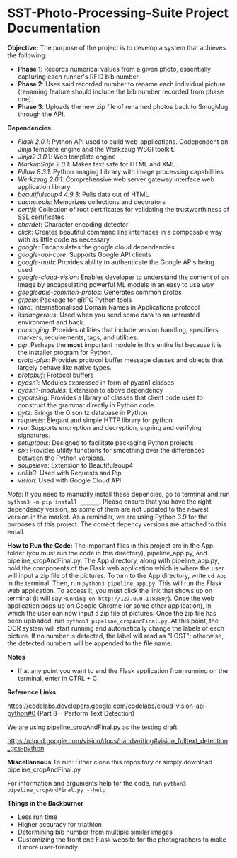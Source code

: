 # SST-Photo-Processing-Suite Project Documentation

**Objective:**
The purpose of the project is to develop a system that achieves the following:
* **Phase 1**: Records numerical values from a given photo, essentially capturing each runner's RFID bib number.
* **Phase 2**: Uses said recorded number to rename each individual picture (renaming feature should include the bib number recorded from phase one).
* **Phase 3**: Uploads the new zip file of renamed photos back to SmugMug through the API.

**Dependencies:**
* *Flask 2.0.1*: Python API used to build web-applications. Codependent on Jinja template engine and the Werkzeug WSGI toolkit. 
* *Jinja2 3.0.1*: Web template engine 
* *MarkupSafe 2.0.1*: Makes text safe for HTML and XML. 
* *Pillow 8.3.1*: Python Imaging Library with image processing capabilities
* *Werkzeug 2.0.1*: Comprehensive web server gateway interface web application library  
* *beautifulsoup4 4.9.3*: Pulls data out of HTML 
* *cachetools*: Memorizes collections and decorators
* *certifi*: Collection of root certificates for validating the trustworthiness of SSL certificates
* *chardet*: Character encoding detector
* *click*: Creates beautiful command line interfaces in a composable way with as little code as necessary
* *google*: Encapsulates the google cloud dependencies
* *google-api-core*: Supports Google API clients
* *google-auth*: Provides ability to authenticate the Google APIs being used
* *google-cloud-vision*: Enables developer to understand the content of an image by encapsulating powerful ML models in an easy to use way
* *googleapis-common-protos*: Generates common protos
* *grpcio*: Package for gRPC Python tools
* *idna*: Internationalised Domain Names in Applications protocol
* *itsdangerous*: Used when you send some data to an untrusted environment and back. 
* *packaging*: Provides utilities that include version handling, specifiers, markers, requirements, tags, and utilities. 
* *pip*: Perhaps the **most** important module in this entire list because it is the installer program for Python. 
* *proto-plus*: Provides protocol buffer message classes and objects that largely behave like native types.
* *protobuf*: Protocol buffers
* *pyasn1*: Modules expressed in form of pyasn1 classes
* *pyasn1-modules*: Extension to above dependency
* *pyparsing*: Provides a library of classes that client code uses to construct the grammar directly in Python code. 
* *pytz*: Brings the Olson tz database in Python
* *requests*: Elegant and simple HTTP library for python
* *rsa*: Supports encryption and decryption, signing and verifying signatures.
* *setuptools*: Designed to facilitate packaging Python projects
* *six*: Provides utility functions for smoothing over the differences between the Python versions. 
* *soupsieve*: Extension to Beautifulsoup4
* *urllib3*: Used with Requests and Pip
* *vision*: Used with Google Cloud API

*Note*: If you need to manually install these depencies, go to terminal and run ```python3 -m pip install ______```. Please ensure that you have the right dependency version, as some of them are not updated to the newest version in the market. As a reminder, we are using Python 3.9 for the purposes of this project. The correct depency versions are attached to this email. 

**How to Run the Code:**
The important files in this project are in the App folder (you must run the code in this directory), pipeline_app.py, and pipeline_cropAndFinal.py. The App directory, along with pipeline_app.py, hold the components of the Flask web application which is where the user will input a zip file of the pictures. To turn to the App directory, write ```cd App``` in the terminal. Then, run ```python3 pipeline_app.py```. This will run the Flask web application. To access it, you must click the link that shows up on terminal (it will say ```Running on http://127.0.0.1:8080/```). Once the web application pops up on Google Chrome (or some other application), in which the user can now input a zip file of pictures. Once the zip file has been uploaded, run ```python3 pipeline_cropAndFinal.py```. At this point, the OCR system will start running and automatically change the labels of each picture. If no number is detected, the label will read as "LOST"; otherwise, the detected numbers will be appended to the file name.     

**Notes**
* If at any point you want to end the Flask application from running on the terminal, enter in CTRL + C. 

**Reference Links**

https://codelabs.developers.google.com/codelabs/cloud-vision-api-python#0
   (Part 8-- Perform Text Detection)

We are using pipeline_cropAndFinal.py as the testing draft. 

https://cloud.google.com/vision/docs/handwriting#vision_fulltext_detection_gcs-python

**Miscellaneous**
To run: Either clone this repository or simply download pipeline_cropAndFinal.py

For information and arguments help for the code, run ```python3 pipeline_cropAndFinal.py --help```

**Things in the Backburner**
* Less run time
* Higher accuracy for triathlon
* Determining bib number from multiple similar images
* Customizing the front end Flask website for the photographers to make it more user-friendly

